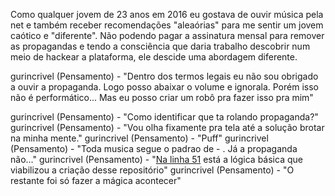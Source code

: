 Como qualquer jovem de 23 anos em 2016 eu gostava de ouvir música pela net e também receber recomendações "aleaórias" para me sentir um jovem caótico e "diferente".
Não podendo pagar a assinatura mensal para remover as propagandas e tendo a consciência que daria trabalho descobrir num meio de hackear a plataforma, ele descide uma abordagem diferente.

gurincrivel (Pensamento) - "Dentro dos termos legais eu não sou obrigado a ouvir a propaganda. Logo posso abaixar o volume e ignorala. Porém isso não é performático...
Mas eu posso criar um robô pra fazer isso pra mim"

gurincrivel (Pensamento) - "Como identificar que ta rolando propaganda?"
gurincrivel (Pensamento) - "Vou olha fixamente pra tela até a solução brotar na minha mente."
gurincrivel (Pensamento) - "Puff"
gurincrivel (Pensamento) - "Toda musica segue o padrao de <NOME DO ARTISTA> - <NOME DA MUSICA>. Já a propaganda não..."
gurincrivel (Pensamento) - "[Na linha 51](https://github.com/MrMenezes/spotifree/blob/5e745c753174318d3f74df1a253d485526748700/spotfree.py#L51) está a lógica básica que viabilizou a criação desse repositório"
gurincrivel (Pensamento) - "O restante foi só fazer a mágica acontecer"
